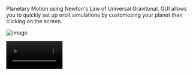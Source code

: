 Planetary Motion using Newton's Law of Universal Gravitonal. GUI allows you to quickly set up orbit simulations by customozing your planet than clicking on the screen. 

![image](https://github.com/user-attachments/assets/07af73ea-754a-4a35-807d-e67b0cbdb950)

<video src='https://github.com/user-attachments/assets/279520c7-3690-4ac8-a8a6-f02a0de5c757' width=150/>
